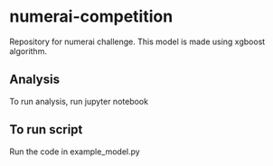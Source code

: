 # numerai-competition

Repository for numerai challenge. This model is made using xgboost algorithm.

## Analysis
To run analysis, run jupyter notebook

## To run script
Run the code in example_model.py 

